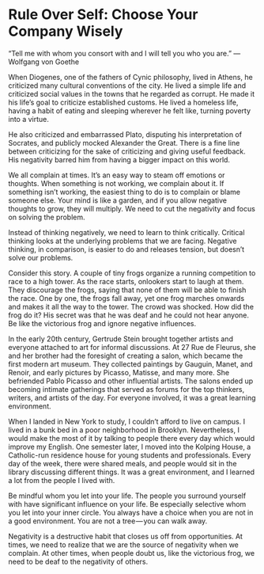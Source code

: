 # Rule Over Self: Choose Your Company Wisely

“Tell me with whom you consort with and I will tell you who you are.”
— Wolfgang von Goethe

When Diogenes, one of the fathers of Cynic philosophy, lived in Athens, he criticized many cultural conventions of the city. He lived a simple life and criticized social values in the towns that he regarded as corrupt. He made it his life’s goal to criticize established customs. He lived a homeless life, having a habit of eating and sleeping wherever he felt like, turning poverty into a virtue.

He also criticized and embarrassed Plato, disputing his interpretation of Socrates, and publicly mocked Alexander the Great. There is a fine line between criticizing for the sake of criticizing and giving useful feedback. His negativity barred him from having a bigger impact on this world.

We all complain at times. It’s an easy way to steam off emotions or thoughts. When something is not working, we complain about it. If something isn’t working, the easiest thing to do is to complain or blame someone else. Your mind is like a garden, and if you allow negative thoughts to grow, they will multiply. We need to cut the negativity and focus on solving the problem.

Instead of thinking negatively, we need to learn to think critically. Critical thinking looks at the underlying problems that we are facing. Negative thinking, in comparison, is easier to do and releases tension, but doesn’t solve our problems.

Consider this story. A couple of tiny frogs organize a running competition to race to a high tower. As the race starts, onlookers start to laugh at them. They discourage the frogs, saying that none of them will be able to finish the race. One by one, the frogs fall away, yet one frog marches onwards and makes it all the way to the tower. The crowd was shocked. How did the frog do it? His secret was that he was deaf and he could not hear anyone. Be like the victorious frog and ignore negative influences.

In the early 20th century, Gertrude Stein brought together artists and everyone attached to art for informal discussions. At 27 Rue de Fleurus, she and her brother had the foresight of creating a salon, which became the first modern art museum. They collected paintings by Gauguin, Manet, and Renoir, and early pictures by Picasso, Matisse, and many more. She befriended Pablo Picasso and other influential artists. The salons ended up becoming intimate gatherings that served as forums for the top thinkers, writers, and artists of the day. For everyone involved, it was a great learning environment.

When I landed in New York to study, I couldn’t afford to live on campus. I lived in a bunk bed in a poor neighborhood in Brooklyn. Nevertheless, I would make the most of it by talking to people there every day which would improve my English. One semester later, I moved into the Kolping House, a Catholic-run residence house for young students and professionals. Every day of the week, there were shared meals, and people would sit in the library discussing different things. It was a great environment, and I learned a lot from the people I lived with.

Be mindful whom you let into your life. The people you surround yourself with have significant influence on your life. Be especially selective whom you let into your inner circle. You always have a choice when you are not in a good environment. You are not a tree — you can walk away.

Negativity is a destructive habit that closes us off from opportunities. At times, we need to realize that we are the source of negativity when we complain. At other times, when people doubt us, like the victorious frog, we need to be deaf to the negativity of others.
